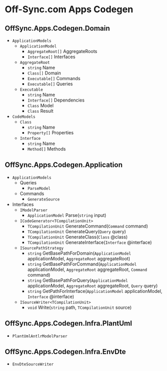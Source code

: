 # Off-Sync.com Apps Codegen

## OffSync.Apps.Codegen.Domain

* `ApplicationModels`
  * `ApplicationModel`
    * `AggregateRoot[]` AggregateRoots
    * `Interface[]` Interfaces
  * `AggregateRoot`
    * `string` Name
    * `Class[]` Domain
    * `Executable[]` Commands
    * `Executable[]` Queries
  * `Executable`
    * `string` Name
    * `Interface[]` Dependencies
    * `Class` Model
    * `Class` Result
* `CodeModels`
  * `Class`
    * `string` Name
    * `Property[]` Properties
  * `Interface`
    * `string` Name
    * `Method[]` Methods

## OffSync.Apps.Codegen.Application

* `ApplicationModels`
  * Queries
    * `ParseModel`
  * Commands
    * `GenerateSource`  
* Interfaces
  * `IModelParser`
    * `ApplicationModel` Parse(`string` input)
  * `ICodeGenerator<TCompilationUnit>`
    * `TCompilationUnit` GenerateCommand(`Command` command)
    * `TCompilationUnit` GenerateQuery(`Query` query)
    * `TCompilationUnit` GenerateClass(`Class` @class)
    * `TCompilationUnit` GenerateInterface(`Interface` @interface)
  * `ISourcePathStrategy`
    * `string` GetBasePathForDomain(`ApplicationModel` applicationModel, `AggregateRoot` aggregateRoot)
    * `string` GetBasePathForCommand(`ApplicationModel` applicationModel, `AggregateRoot` aggregateRoot, `Command` command)
    * `string` GetBasePathForQuery(`ApplicationModel` applicationModel, `AggregateRoot` aggregateRoot, `Query` query)
    * `string` GetPathForInterface(`ApplicationModel` applicationModel, `Interface` @interface)
  * `ISourceWriter<TCompilationUnit>`
    * `void` Write(`string` path, `TCompilationUnit` source)

## OffSync.Apps.Codegen.Infra.PlantUml

* `PlantUmlAntlrModelParser`

## OffSync.Apps.Codegen.Infra.EnvDte

* `EnvDteSourceWriter`
